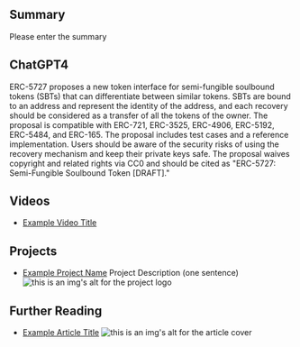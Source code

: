 ## Summary

Please enter the summary

## ChatGPT4

ERC-5727 proposes a new token interface for semi-fungible soulbound tokens (SBTs) that can differentiate between similar tokens. SBTs are bound to an address and represent the identity of the address, and each recovery should be considered as a transfer of all the tokens of the owner. The proposal is compatible with ERC-721, ERC-3525, ERC-4906, ERC-5192, ERC-5484, and ERC-165. The proposal includes test cases and a reference implementation. Users should be aware of the security risks of using the recovery mechanism and keep their private keys safe. The proposal waives copyright and related rights via CC0 and should be cited as "ERC-5727: Semi-Fungible Soulbound Token [DRAFT]."

## Videos

- [Example Video Title](https://www.youtube.com/watch?v=TDGq4aeevgY)

## Projects

- [Example Project Name](https://xxxx.xxx/xxxxx) Project Description (one sentence) ![this is an img's alt for the project logo](https://xxxx.xxx/project-logo.xxx)

## Further Reading

- [Example Article Title](https://xxxx.xxx/xxxxx) ![this is an img's alt for the article cover](https://xxxx.xxx/article-cover.xxx)

